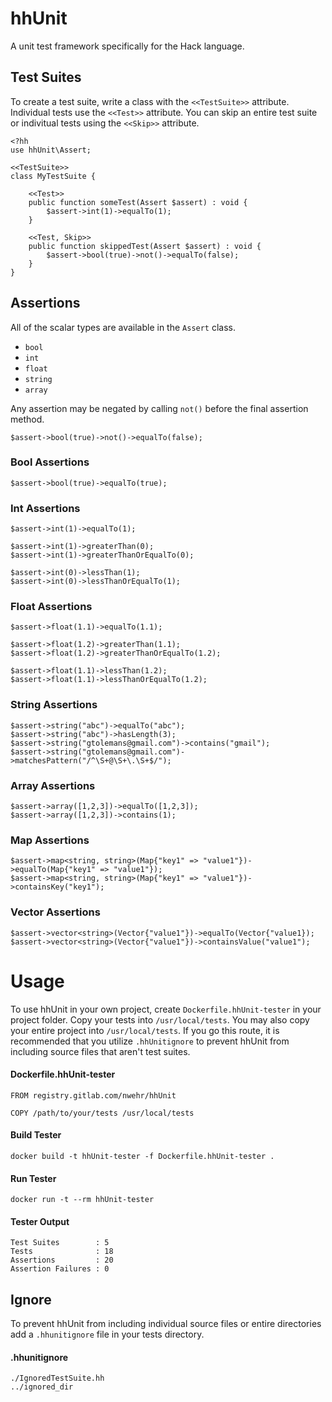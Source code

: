 # hhUnit

A unit test framework specifically for the Hack language.

## Test Suites

To create a test suite, write a class with the `<<TestSuite>>` attribute. Individual tests use the `<<Test>>` attribute. You can skip an entire test suite or indivitual tests using the `<<Skip>>` attribute.

```
<?hh
use hhUnit\Assert;

<<TestSuite>>
class MyTestSuite {

    <<Test>>
    public function someTest(Assert $assert) : void {
        $assert->int(1)->equalTo(1);
    }

    <<Test, Skip>>
    public function skippedTest(Assert $assert) : void {
        $assert->bool(true)->not()->equalTo(false);
    }
}
```

## Assertions

All of the scalar types are available in the `Assert` class. 

- `bool`
- `int`
- `float`
- `string`
- `array`

Any assertion may be negated by calling `not()` before the final assertion method. 

```
$assert->bool(true)->not()->equalTo(false);
```

### Bool Assertions

```
$assert->bool(true)->equalTo(true);
```

### Int Assertions

```
$assert->int(1)->equalTo(1);

$assert->int(1)->greaterThan(0);
$assert->int(1)->greaterThanOrEqualTo(0);

$assert->int(0)->lessThan(1);
$assert->int(0)->lessThanOrEqualTo(1);
```

### Float Assertions

```
$assert->float(1.1)->equalTo(1.1);

$assert->float(1.2)->greaterThan(1.1);
$assert->float(1.2)->greaterThanOrEqualTo(1.2);

$assert->float(1.1)->lessThan(1.2);
$assert->float(1.1)->lessThanOrEqualTo(1.2);
```

### String Assertions

```
$assert->string("abc")->equalTo("abc");
$assert->string("abc")->hasLength(3);
$assert->string("gtolemans@gmail.com")->contains("gmail");
$assert->string("gtolemans@gmail.com")->matchesPattern("/^\S+@\S+\.\S+$/");
```

### Array Assertions

```
$assert->array([1,2,3])->equalTo([1,2,3]);
$assert->array([1,2,3])->contains(1);
```

### Map Assertions

```
$assert->map<string, string>(Map{"key1" => "value1"})->equalTo(Map{"key1" => "value1"});
$assert->map<string, string>(Map{"key1" => "value1"})->containsKey("key1");
```

### Vector Assertions

```
$assert->vector<string>(Vector{"value1"})->equalTo(Vector{"value1});
$assert->vector<string>(Vector{"value1"})->containsValue("value1");
```

# Usage

To use hhUnit in your own project, create `Dockerfile.hhUnit-tester` in your project folder. Copy your tests into `/usr/local/tests`. You may also copy your entire project into `/usr/local/tests`. If you go this route, it is recommended that you utilize `.hhUnitignore` to prevent hhUnit from including source files that aren't test suites. 

#### Dockerfile.hhUnit-tester

```
FROM registry.gitlab.com/nwehr/hhUnit

COPY /path/to/your/tests /usr/local/tests
```

#### Build Tester

```
docker build -t hhUnit-tester -f Dockerfile.hhUnit-tester .
```

#### Run Tester

```
docker run -t --rm hhUnit-tester
```

#### Tester Output

```
Test Suites        : 5
Tests              : 18
Assertions         : 20
Assertion Failures : 0
```

## Ignore

To prevent hhUnit from including individual source files or entire directories add a `.hhunitignore` file in your tests directory.

#### .hhunitignore

```
./IgnoredTestSuite.hh
../ignored_dir
```